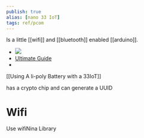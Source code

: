 ```yaml
---
publish: true
alias: [nano 33 IoT]
tags: ref/pcom
---
```

Is a little [[wifi]] and [[bluetooth]] enabled [[arduino]]. 



- ![](https://firebasestorage.googleapis.com/v0/b/firescript-577a2.appspot.com/o/imgs%2Fapp%2Fthemindseye%2FaNll4TTesU.png?alt=media&token=eb35827b-1bde-441d-83d0-01af697b67a7)
- [Ultimate Guide](https://github.com/ostaquet/Arduino-Nano-33-IoT-Ultimate-Guide)
- 
[[Using A li-poly Battery with a 33IoT]]



has a crypto chip and can generate a UUID

# Wifi
Use wifiNina Library
